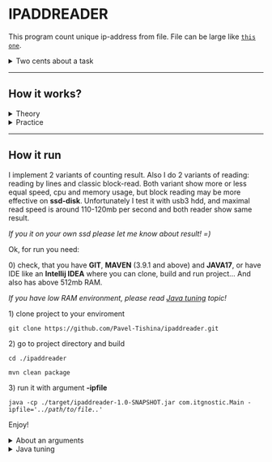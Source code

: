 <h1>IPADDREADER</h1>

This program count unique ip-address from file. File can be large like <code><a href="https://ecwid-vgv-storage.s3.eu-central-1.amazonaws.com/ip_addresses.zip">this one</a></code>.

<details close>
    <summary>Two cents about a task</summary>
    <div>
        <p>
            Here is a huge (100gb and more) file, that contains ipv4 address <i>(each one on new line)</i> and we need to
            count all <b>unique</b> ip-address as fast if we can and use low memory as possible.
        </p>
        <p>
            For example we have next ip address in file:
            <div style="background: #20200b">
                1.1.1.1
                </br>2.2.2.2
                </br>3.3.3.3
                </br>1.1.1.1
            </div>
        </p>
        <p>
            And here we can say <b>unique ip address is that:</b> 
            <ul>
                <li>
                    Just met in parsing process
                    <div>
                        <div style="background: #20200b">
                            <span style="color: green">
                                <b>1.1.1.1
                                </br>2.2.2.2
                                </br>3.3.3.3</b></span>
                                </br><span style="color: pink">1.1.1.1</span>
                        </div>
                        Answer is <b>3</b>.
                    </div>
                </li>
                <li>
                    Appear in file only once
                    <div>
                        <div style="background: #20200b">
                            <span style="color: pink">1.1.1.1</span>
                            </br><span style="color: green"><b>2.2.2.2
                            </br>3.3.3.3</b></span>
                            </br><span style="color: pink">1.1.1.1</span>
                        </div>
                        Answer is <b>2</b>.
                    </div>
                </li>
            </ul>
        </p>
        <p>
            What variant is exactly correct? Hmm... I decide to implement both: 
            <a>all unique</a> and <a>contains in file once</a>
        </p>
    </div>
</details>
<hr>
<h2>How it works?</h2>

<details close>
    <summary>Theory</summary>
    <div>
        <p>
            Ok. How we can count unique ip-address?
            First idea what comes like <code>awk sort | uniq</code>, <b>oh yeah, we did it</b>!!! But we go another way. We don't use any database, 
            cloud-services, hdfs <i>(well, that maybe an interesting idea)</i> and any modern features and look up to the old-good past
            and remember C, Assembler, bits, registers, memory indexing and another stuff looks like that... machine code =)...
        </p>
        <p>
            Ok, let's try to imagine, that we can read all ip-address from file into memory (without dumps) and check unique
            and use only one foreach for this... Hmm... All ip-address has average length from 7 bytes per address like 0.0.0.0
            to 15 bytes per address 255.255.255.255... The smallest size for all is 7 * 4294967296 (all possible ipv4) = 30064771072
            (or around of 28,67gb). Well, not too much today, but still huge.
        </p>
        <p>
            Hmm... How about "compress" them to 512mb?
            /// picture of title///
        </p>
        <p>
            We don't need store ip address as is, only information about his apperiance.
            I use Java and haven't direct access to memory <i>(yes, I know about HotSpot and <b>sun.misc.Unsafe.getAddress()</b>
            and <b>.putAddress()</b>, but let's use regular Java17 and only JavaCore...)</i>, so we need works with memory throuth wrappers like
            arrays or variables. The first problem that we have is max count of indexing array's element and variant we can't manipulate
            of large count of index, the second is elements (that need memory too).
        </p>
    </div>
</details>

<details close>
    <summary>Practice</summary>
    <p>
        <p>
            If we use <code>String[]</code> - 7 - 15 bytes per element - it's too much, but each ip's octet is 1-byte [0..255], so 
            we can pack ip to <code>int</code>, and it turns to 4 bytes - 4 * 4294967296 = 17179869184 (16gb). looks better, but not
            enough. But keep this packed ip, it would be useful in the future.
            // picture str - to int //
        </p>
        <p>
            If we just keep only fact of appear any ip - we need only one bit [0 - not appear, 1 - appear], and need only 4294967296
            bits - only 512mb. Looks interesting... but how keep it?
        </p>
        <p>
            The biggest primitive type in Java is 8-byte <code>long</code>, so we can keep information about 64 different
            ip-address in one long and now need 4294967296 / 64 = 67108864 elements.
            Ok, init 2 arrays (cuz Java hasn't unsign type)
            <p>
                <div style="background: #20200b">
                    long[] bankH = new long[33554432];
                    </br>long[] bankL = new long[33554432]; // for 'minus' values
                </div>
            </p>
        </p>
        <p>
            And here start a magic:
            <ul>
                <li>we count index of long[] element from first 24bit of our int-ip - call it bank</li>
                <li>next we need index for position in elements bit - we use last 8bits of our int-ip, call it cell</li>
                <li>if stored bit is 0 - we have a new unique ip-address. So inceremnt a count variable and store 1 to the cell</li>
            </ul>
        </p>
        <p>
            <b>And this is all what we need!</b>
        </p>
        <p>
            If we want to get back all unique ip's in readible format we need:
            <ul>
                <li>walk from start to end of arrays</li>
                <li>shift index bits to the left</li>
                <li>extract each bit who is '1' to address</li>
            </ul>
        </p>
        <p>
            <b>DONE!</b>
        </p>
        <p>
            But wait a minute, what about a second <i>once</i> implementation? That looks the same, but we need now 2 bits
            for store 3 state: 00 - not exist, 01 - exist once, 11 - exist more than once. So we can store now only 32 
            address into one long <i>(in theory a little bit more, around 40, and I'm thinking about it)</i>
        </p>
        <p>
            For indexing we need next:
            <ul>
                <li>we count index of long[] element from first 18bit of our int-ip</li>
                <li>next we need index for position in elements bit - we use last 4bits of our int-ip for <b>first</b> 
                    cell index, and <b>second</b> index just increase for 32</li>
                <li>
                    if stored <b>first</b> bit is 0 - and:
                    <ul>
                    <li>
                        if stored <b>second</b> bit is 0 - we got unique ip! So increment a count variable and store 1 
                        to <b>second</b> bit
                    </li>
                    <li>
                        if stored <b>second</b> bit is 1 - we got duplicated ip. Reduce a count variable and store 1 
                        to <b>first</b> bit 
                    </li>
                    </ul>
                </li>
            </ul>
        </p>
    </div>
</details>
<hr>
<h2>How it run</h2>
<p>
    I implement 2 variants of counting result. Also I do 2 variants of reading: reading by lines and classic block-read.
    Both variant show more or less equal speed, cpu and memory usage, but block reading may be more effective on 
    <b>ssd-disk</b>. Unfortunately I test it with usb3 hdd, and maximal read speed is around 110-120mb per second and
    both reader show same result.
</p>
<p>
    <i>If you it on your own ssd please let me know about result! =)</i>
</p>
<p>
    Ok, for run you need: 
</p>
<p>
    0) check, that you have <b>GIT</b>, <b>MAVEN</b> (3.9.1 and above) and <b>JAVA17</b>, or have IDE like an 
    <b>Intellij IDEA</b> where you can clone, build and run project... And also has above 512mb RAM.
</p>
<p>
    <i>If you have low RAM environment, please read <u>Java tuning</u> topic!</i>
</p>
<p>
    1) clone project to your enviroment
    <p><code>git clone https://github.com/Pavel-Tishina/ipaddreader.git</code></p>
</p>
<p>
    2) go to project directory and build
    <p><code>cd ./ipaddreader</code></p>
    <p><code>mvn clean package</code></p>
</p>
<p>
    3) run it with argument <b>-ipfile</b>
    <p><code>java -cp ./target/ipaddreader-1.0-SNAPSHOT.jar com.itgnostic.Main -ipfile='<i>../path/to/file..</i>'</code></p>
</p>
<p>
    Enjoy!
</p>
<details close>
    <summary>About an arguments</summary>
    <div>
        Here is next arguments that change mode of work, read and so on:
        <ul>
            <li>
                <span style="color: gold; background: darkblue"><b>-ipfile='</b><i>/path/to/your/file</i><b>'</b></span>
                <p>Only one <b>requred</b> argument, contains path to your file with <u>ip-addresses</u></p>
            </li>
            <li>
                <span style="background: darkblue"><b>-mode='</b><i><b>ALL</b> or <b>ONCE</b></i><b>'</b></span>
                <p>
                    ALL - count all unique ip addresses (need more 512mb RAM) <i>[default]</i>
                </p>
                <p>
                    ONCE - count only unique ip addresses in file (need more 1024mb RAM)
                </p>
            </li>
            <li>
                <span style="background: darkblue"><b>-read='</b><i><b>LINE</b> or <b>BLOCK</b></i><b>'</b></span>
                <p>
                    LINE - read file by lines, optimal speed and resources usage <i>[default]</i>
                </p>
                <p>
                    BLOCK - read file by block, performance and memory usage depends on <u>block_size</u> 
                </p>
            </li>
            <li>
                <span style="background: darkblue"><b>-bs='</b><i>123456</i><b>'</b></span>
                <p>
                    Set <u>block_size</u>. You can add letter 'k', 'm', 'g' at the end for set size. <i>[default = 8mb]</i>
                </p>
            </li>
            <li>
                <span style="background: darkblue"><b>-out='</b><i>/path/to/your/file</i><b>'</b></span>
                <p>
                    Set output file for save unique ip result in unpacked format like "127.0.0.1". Be careful, result 
                    can be large and you need enough space  
                </p>
            </li>
            <li>
                <span style="background: darkblue"><b>-chk</b></span>
                <p>
                    This argument <u>switch on</u> checking ip addresses. <i>[default = false (switched off)]</i>
                </p>
                <p>
                    <i>Nobody told me that all ipv4 are correct! What I should do if meet some addresses like 
                    "I27.O.O.I", "777.888.999.1000","one-dot-zero-zero-one", "127.0.0" or... uph... I don't know. 
                    I believe that you a good boy and have valid addresses format, but if not - just add this.</i>
                </p>
            </li>
        </ul>
    </div>
</details>
<details close>
    <summary>Java tuning</summary>
    <div>
        <p>
            In theory you need minimum of <b>512mb</b> of RAM for count <u>all unique address</u>, and <b>1024mb</b> for 
            count <u>all addresses, that contained in file once</u>. I'm sorry, but I have prioritizes for speed and use 
            Java-core only without memory-dumping and components like database and so on...
        </p>
        <p>
            Anyway, if you want to run it with extreme-low memory environment add next argument:
            <ul>
                <li><b>-Xmx520m</b> - for mode <b>ALL</b></li>
                <li><b>-Xmx1032m</b> - for mode <b>ONCE</b></li>
            </ul>
            It use more CPU and work slower but well.
        </p>
    </div>
</details>

